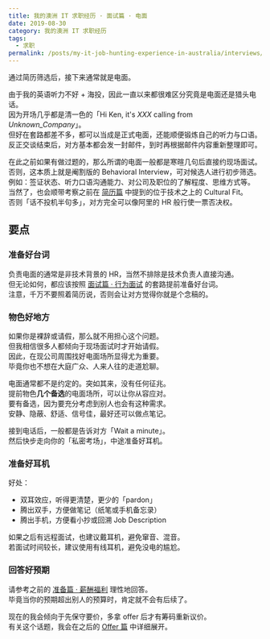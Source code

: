 ```yaml
---
title: 我的澳洲 IT 求职经历 · 面试篇 · 电面
date: 2019-08-30
category: 我的澳洲 IT 求职经历
tags:
  - 求职
permalink: /posts/my-it-job-hunting-experience-in-australia/interviews/phone-screening
---
```


通过简历筛选后，接下来通常就是电面。

由于我的英语听力不好 + 海投，因此一直以来都很难区分究竟是电面还是猎头电话。  
因为开场几乎都是清一色的「Hi Ken, it's *XXX* calling from *Unknown_Company*」。  
但好在套路都差不多，都可以当成是正式电面，还能顺便锻炼自己的听力与口语。  
反正交谈结束后，对方基本都会发一封邮件，到时再根据邮件内容重新整理即可。

在此之前如果有做过题的，那么所谓的电面一般都是寒暄几句后直接约现场面试。  
否则，这本质上就是阉割版的 Behavioral Interview，可对候选人进行初步筛选。  
例如：签证状态、听力口语沟通能力、对公司及职位的了解程度、思维方式等。  
当然了，也会顺带考察之前在 [简历篇](../2-resume/index.md) 中提到的位于技术之上的 Cultural Fit。  
否则「话不投机半句多」，对方完全可以像阿里的 HR 般行使一票否决权。

## 要点

### 准备好台词

负责电面的通常是非技术背景的 HR，当然不排除是技术负责人直接沟通。  
但无论如何，都应该按照 [面试篇 · 行为面试](./3_1-behavioral-interview.md) 的套路提前准备好台词。  
注意，千万不要照着简历说，否则会让对方觉得你就是个念稿的。

### 物色好地方

如果你是裸辞或请假，那么就不用担心这个问题。  
但我相信很多人都倾向于现场面试时才开始请假。  
因此，在现公司周围找好电面场所显得尤为重要。  
毕竟你也不想在大庭广众、人来人往的走道尬聊。

电面通常都不是约定的。突如其来，没有任何征兆。  
提前物色**几个备选**的电面场所，可以让你从容应对。  
要有备选，因为要充分考虑到别人也会有这种需求。  
安静、隐蔽、舒适、信号佳，最好还可以做点笔记。

接到电话后，一般都是告诉对方「Wait a minute」。  
然后快步走向你的「私密考场」，中途准备好耳机。

### 准备好耳机

好处：

* 双耳效应，听得更清楚，更少的「pardon」
* 腾出双手，方便做笔记（纸笔或手机备忘录）
* 腾出手机，方便看小抄或回溯 Job Description

如果之后有远程面试，也建议戴耳机，避免窜音、混音。  
若面试时间较长，建议使用有线耳机，避免没电的尴尬。

### 回答好预期

请参考之前的 [准备篇 · 薪酬福利](../1-preparation/2-remuneration-package.md) 理性地回答。  
毕竟当你的预期超出别人的预算时，肯定就不会有后续了。

现在的我会倾向于先保守要价，多拿 offer 后才有筹码重新议价。  
有关这个话题，我会在之后的 [Offer 篇](../4-offer/index.md) 中详细展开。
